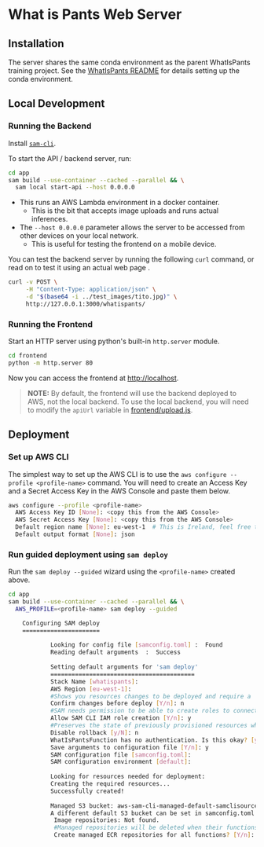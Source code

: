 # What is Pants Web Server

## Installation
The server shares the same conda environment as the parent WhatIsPants
training project. See the [WhatIsPants README](../README.md) for
details setting up the conda environment.

## Local Development

### Running the Backend
Install
[`sam-cli`](https://docs.aws.amazon.com/serverless-application-model/latest/developerguide/install-sam-cli.html).

To start the API / backend server, run:
```bash
cd app
sam build --use-container --cached --parallel && \
  sam local start-api --host 0.0.0.0
```

* This runs an AWS Lambda environment in a docker container.
  * This is the bit that accepts image uploads and runs actual inferences.
* The `--host 0.0.0.0` parameter allows the server to be accessed from other 
  devices on your local network.
  * This is useful for testing the frontend on a mobile device.

You can test the backend server by running the following `curl` command,
or read on to test it using an actual web page .
```bash
curl -v POST \
     -H "Content-Type: application/json" \
     -d "$(base64 -i ../test_images/tito.jpg)" \
     http://127.0.0.1:3000/whatispants/
```

### Running the Frontend
Start an HTTP server using python's built-in `http.server` module.
```bash
cd frontend
python -m http.server 80
```
Now you can access the frontend at [http://localhost](http://localhost).

> **NOTE:** By default, the frontend will use the backend deployed to AWS,
> not the local backend. To use the local backend, you will need to modify
> the `apiUrl` variable in [frontend/upload.js](frontend/upload.js).

## Deployment

### Set up AWS CLI
The simplest way to set up the AWS CLI is to use the `aws configure --profile <profile-name>` command.
You will need to create an Access Key and a Secret Access Key in the AWS Console
and paste them below.
```bash
aws configure --profile <profile-name>                  
  AWS Access Key ID [None]: <copy this from the AWS Console>
  AWS Secret Access Key [None]: <copy this from the AWS Console>
  Default region name [None]: eu-west-1  # This is Ireland, feel free to choose another region
  Default output format [None]: json
```

### Run guided deployment using `sam deploy`
Run the `sam deploy --guided` wizard using the `<profile-name>` created above.
```bash
cd app
sam build --use-container --cached --parallel && \
  AWS_PROFILE=<profile-name> sam deploy --guided

    Configuring SAM deploy
    ======================
    
            Looking for config file [samconfig.toml] :  Found
            Reading default arguments  :  Success
    
            Setting default arguments for 'sam deploy'
            =========================================
            Stack Name [whatispants]: 
            AWS Region [eu-west-1]: 
            #Shows you resources changes to be deployed and require a 'Y' to initiate deploy
            Confirm changes before deploy [Y/n]: n
            #SAM needs permission to be able to create roles to connect to the resources in your template
            Allow SAM CLI IAM role creation [Y/n]: y
            #Preserves the state of previously provisioned resources when an operation fails
            Disable rollback [y/N]: n
            WhatIsPantsFunction has no authentication. Is this okay? [y/N]: y
            Save arguments to configuration file [Y/n]: y
            SAM configuration file [samconfig.toml]: 
            SAM configuration environment [default]: 
    
            Looking for resources needed for deployment:
            Creating the required resources...
            Successfully created!
    
            Managed S3 bucket: aws-sam-cli-managed-default-samclisourcebucket-zjevpajgf53z
            A different default S3 bucket can be set in samconfig.toml and auto resolution of buckets turned off by setting resolve_s3=False
             Image repositories: Not found.
             #Managed repositories will be deleted when their functions are removed from the template and deployed
             Create managed ECR repositories for all functions? [Y/n]: y
```
